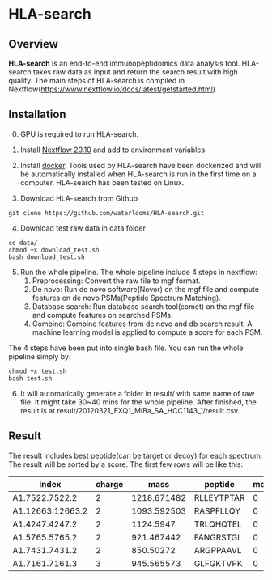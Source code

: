 # HLA-search
## Overview
**HLA-search** is an end-to-end immunopeptidomics data analysis tool. HLA-search takes raw data as input and return the search result with high quality. The main steps of HLA-search is compiled in Nextflow(https://www.nextflow.io/docs/latest/getstarted.html)

## Installation
0. GPU is required to run HLA-search.

1. Install [Nextflow 20.10](https://github.com/nextflow-io/nextflow/releases/tag/v20.10.0) and add to environment variables.

2. Install [docker](https://docs.docker.com/engine/install/). Tools used by HLA-search have been dockerized and will be automatically installed when HLA-search is run in the first time on a computer. HLA-search has been tested on Linux.

3. Download HLA-search from Github
```
git clone https://github.com/waterlooms/HLA-search.git
```

4. Download test raw data in data folder
```
cd data/
chmod +x download_test.sh
bash download_test.sh
```

5. Run the whole pipeline. The whole pipeline include 4 steps in nextflow: 
    1. Preprocessing: Convert the raw file to mgf format.
    2. De novo: Run de novo software(Novor) on the mgf file and compute features on de novo PSMs(Peptide Spectrum Matching).
    3. Database search: Run database search tool(comet) on the mgf file and compute features on searched PSMs.
    4. Combine: Combine features from de novo and db search result. A machine learning model is applied to compute a score for each PSM. 
    
The 4 steps have been put into single bash file. You can run the whole pipeline simply by:
```
chmod +x test.sh
bash test.sh
```

6. It will automatically generate a folder in result/ with same name of raw file. It might take 30~40 mins for the whole pipeline. After finished, the result is at result/20120321_EXQ1_MiBa_SA_HCC1143_1/result.csv.

## Result
The result includes best peptide(can be target or decoy) for each spectrum. The result will be sorted by a score. The first few rows will be like this:


|index|charge|mass|peptide|mods|protein|myscore|
|-|-|-|-|-|-|-|
|A1.7522.7522.2|2|1218.671482|RLLEYTPTAR|0|sp&#124;P49841&#124;GSK3B_HUMAN|1.0652809430298136|
|A1.12663.12663.2|2|1093.592503|RASPFLLQY|0|sp&#124;O60256&#124;KPRB_HUMAN|sp&#124;Q14558&#124;KPRA_HUMAN||1.0544916867886331
|A1.4247.4247.2|2|1124.5947|TRLQHQTEL|0|sp&#124;Q9UL54&#124;TAOK2_HUMAN|1.0509270824169652|
|A1.5765.5765.2|2|921.467442|FANGRSTGL|0|sp&#124;O94805&#124;ACL6B_HUMAN|sp&#124;O96019&#124;ACL6A_HUMAN||1.0467162548857218
|A1.7431.7431.2|2|850.50272|ARGPPAAVL|0|sp&#124;Q05923&#124;DUS2_HUMAN|1.038806109652818|
|A1.7161.7161.3|3|945.565573|GLFGKTVPK|0|sp&#124;P23284&#124;PPIB_HUMAN|1.0383908589384576|